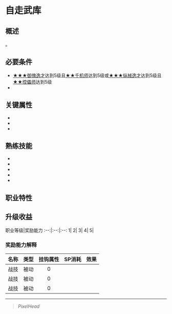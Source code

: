# 自走武库

## 概述

。

## 必要条件

* <a href="../3A-puppet_prodigy" target="_blank">★★★御傀逸才</a>达到5级且<a href="../2B-mechster" target="_blank">★★千机师</a>达到5级或<a href="../3B-mech_prodigy" target="_blank">★★★纵械逸才</a>达到5级且<a href="../2A-puppetster" target="_blank">★★控儡师</a>达到5级
* 

## 关键属性

* 
* 
* 

## 熟练技能

* 
* 
* 
* 
* 

## 职业特性



## 升级收益

职业等级|奖励能力
:--:|:--:|:--:
1|
2|
3|
4|
5|

### 奖励能力解释

名称|类型|挂钩属性|SP消耗|效果
:--:|:--:|:--:|:--:|:--:
|战技|被动|0|
|战技|被动|0|
|战技|被动|0|

---

> *PixelHead*